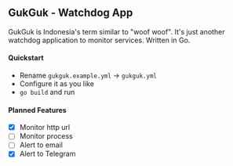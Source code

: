 ## GukGuk - Watchdog App
GukGuk is Indonesia's term similar to "woof woof". It's just another watchdog application to monitor services. Written in Go.

#### Quickstart
- Rename `gukguk.example.yml` -> `gukguk.yml`
- Configure it as you like
- `go build` and run

#### Planned Features
- [x] Monitor http url
- [ ] Monitor process
- [ ] Alert to email
- [x] Alert to Telegram